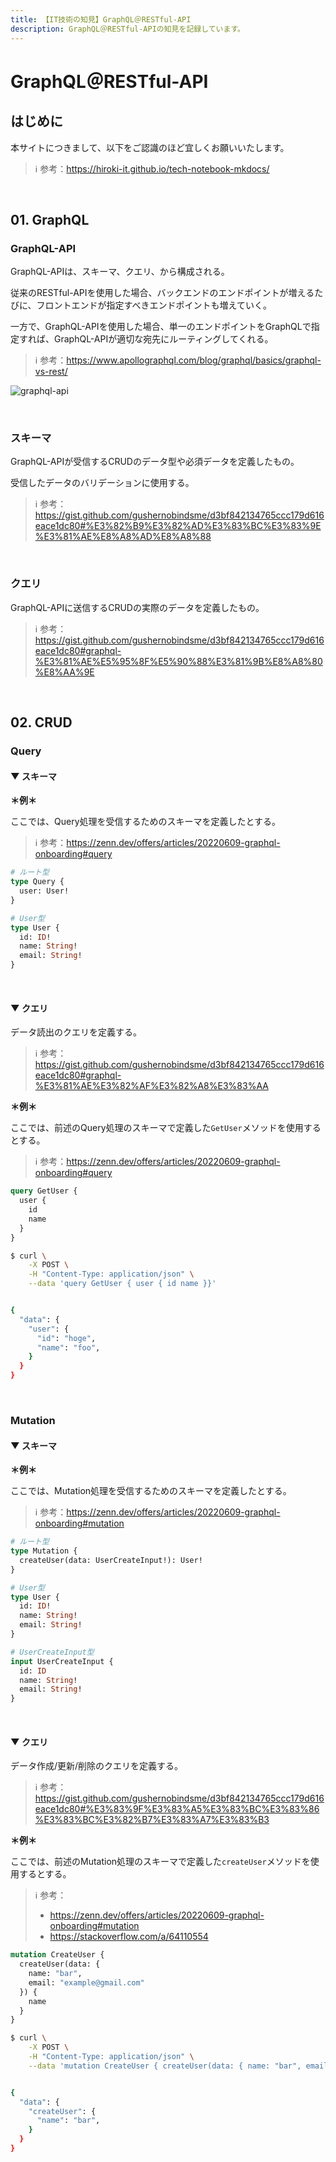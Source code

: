 ```yaml
---
title: 【IT技術の知見】GraphQL＠RESTful-API
description: GraphQL＠RESTful-APIの知見を記録しています。
---
```


# GraphQL＠RESTful-API

## はじめに

本サイトにつきまして、以下をご認識のほど宜しくお願いいたします。



> ℹ️ 参考：https://hiroki-it.github.io/tech-notebook-mkdocs/

<br>

## 01. GraphQL

### GraphQL-API

GraphQL-APIは、スキーマ、クエリ、から構成される。

従来のRESTful-APIを使用した場合、バックエンドのエンドポイントが増えるたびに、フロントエンドが指定すべきエンドポイントも増えていく。

一方で、GraphQL-APIを使用した場合、単一のエンドポイントをGraphQLで指定すれば、GraphQL-APIが適切な宛先にルーティングしてくれる。



> ℹ️ 参考：https://www.apollographql.com/blog/graphql/basics/graphql-vs-rest/

![graphql-api](https://raw.githubusercontent.com/hiroki-it/tech-notebook/master/images/graphql-api.png)

<br>

### スキーマ

GraphQL-APIが受信するCRUDのデータ型や必須データを定義したもの。

受信したデータのバリデーションに使用する。



> ℹ️ 参考：https://gist.github.com/gushernobindsme/d3bf842134765ccc179d616eace1dc80#%E3%82%B9%E3%82%AD%E3%83%BC%E3%83%9E%E3%81%AE%E8%A8%AD%E8%A8%88

<br>

### クエリ

GraphQL-APIに送信するCRUDの実際のデータを定義したもの。



> ℹ️ 参考：https://gist.github.com/gushernobindsme/d3bf842134765ccc179d616eace1dc80#graphql-%E3%81%AE%E5%95%8F%E5%90%88%E3%81%9B%E8%A8%80%E8%AA%9E

<br>

## 02. CRUD

### Query

#### ▼ スキーマ

**＊例＊**

ここでは、Query処理を受信するためのスキーマを定義したとする。



> ℹ️ 参考：https://zenn.dev/offers/articles/20220609-graphql-onboarding#query

```graphql
# ルート型
type Query {
  user: User!
}

# User型
type User {
  id: ID!
  name: String!
  email: String!
}
```

<br>

#### ▼ クエリ

データ読出のクエリを定義する。



> ℹ️ 参考：https://gist.github.com/gushernobindsme/d3bf842134765ccc179d616eace1dc80#graphql-%E3%81%AE%E3%82%AF%E3%82%A8%E3%83%AA

**＊例＊**

ここでは、前述のQuery処理のスキーマで定義した```GetUser```メソッドを使用するとする。



> ℹ️ 参考：https://zenn.dev/offers/articles/20220609-graphql-onboarding#query

```graphql
query GetUser {
  user {
    id
    name
  }
}
```

```bash
$ curl \
    -X POST \
    -H "Content-Type: application/json" \
    --data 'query GetUser { user { id name }}'


{
  "data": {
    "user": {
      "id": "hoge",
      "name": "foo",
    }
  }
}
```

<br>

### Mutation

#### ▼ スキーマ

**＊例＊**

ここでは、Mutation処理を受信するためのスキーマを定義したとする。



> ℹ️ 参考：https://zenn.dev/offers/articles/20220609-graphql-onboarding#mutation

```graphql
# ルート型
type Mutation {
  createUser(data: UserCreateInput!): User!
}

# User型
type User {
  id: ID!
  name: String!
  email: String!
}

# UserCreateInput型
input UserCreateInput {
  id: ID
  name: String!
  email: String!
}
```

<br>

#### ▼ クエリ

データ作成/更新/削除のクエリを定義する。



> ℹ️ 参考：https://gist.github.com/gushernobindsme/d3bf842134765ccc179d616eace1dc80#%E3%83%9F%E3%83%A5%E3%83%BC%E3%83%86%E3%83%BC%E3%82%B7%E3%83%A7%E3%83%B3

**＊例＊**

ここでは、前述のMutation処理のスキーマで定義した```createUser```メソッドを使用するとする。



> ℹ️ 参考：
> 
> - https://zenn.dev/offers/articles/20220609-graphql-onboarding#mutation
> - https://stackoverflow.com/a/64110554

```graphql
mutation CreateUser {
  createUser(data: {
    name: "bar",
    email: "example@gmail.com"
  }) {
    name
  }
}
```

```bash
$ curl \
    -X POST \
    -H "Content-Type: application/json" \
    --data 'mutation CreateUser { createUser(data: { name: "bar", email: "example@gmail.com"}) { name }}'


{
  "data": {
    "createUser": {
      "name": "bar",
    }
  }
}
```

<br>
